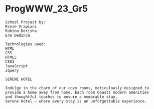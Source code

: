 # ProgWWW_23_Gr5

~~~~~~~~~~~~~~~~~~~~~~~~~~~~~~~~~~~~~~~~~~~~~~~~~~~~~~~~~~~~~~~
School Project by:
Rreze Vrapcani
Rubina Berisha
Ere Dedinca 
~~~~~~~~~~~~~~~~~~~~~~~~~~~~~~~~~~~~~~~~~~~~~~~~~~~~~~~~~~~~~~~

~~~~~~~~~~~~~~~~~~~~~~~~~~~~~~~~~~~~~~~~~~~~~~~~~~~~~~~~~~~~~~~
Technologies used:
HTML
CSS
HTML5
CSS3
JavaScript
Jquery
~~~~~~~~~~~~~~~~~~~~~~~~~~~~~~~~~~~~~~~~~~~~~~~~~~~~~~~~~~~~~~~



~~~~~~~~~~~~~~~~~~~~~~~~~~~~~~~~~~~~~~~~~~~~~~~~~~~~~~~~~~~~~~~~
SERENE HOTEL

Indulge in the charm of our cozy rooms, meticulously designed to
provide a home away from home. Each room boasts modern amenities
and thoughtful touches to ensure a memorable stay. 
Serene Hotel – where every stay is an unforgettable experience.
~~~~~~~~~~~~~~~~~~~~~~~~~~~~~~~~~~~~~~~~~~~~~~~~~~~~~~~~~~~~~~~~
